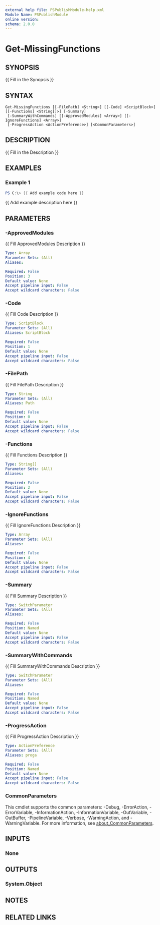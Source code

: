 ```yaml
---
external help file: PSPublishModule-help.xml
Module Name: PSPublishModule
online version:
schema: 2.0.0
---
```


# Get-MissingFunctions

## SYNOPSIS
{{ Fill in the Synopsis }}

## SYNTAX

```
Get-MissingFunctions [[-FilePath] <String>] [[-Code] <ScriptBlock>] [[-Functions] <String[]>] [-Summary]
 [-SummaryWithCommands] [[-ApprovedModules] <Array>] [[-IgnoreFunctions] <Array>]
 [-ProgressAction <ActionPreference>] [<CommonParameters>]
```

## DESCRIPTION
{{ Fill in the Description }}

## EXAMPLES

### Example 1
```powershell
PS C:\> {{ Add example code here }}
```

{{ Add example description here }}

## PARAMETERS

### -ApprovedModules
{{ Fill ApprovedModules Description }}

```yaml
Type: Array
Parameter Sets: (All)
Aliases:

Required: False
Position: 3
Default value: None
Accept pipeline input: False
Accept wildcard characters: False
```

### -Code
{{ Fill Code Description }}

```yaml
Type: ScriptBlock
Parameter Sets: (All)
Aliases: ScriptBlock

Required: False
Position: 1
Default value: None
Accept pipeline input: False
Accept wildcard characters: False
```

### -FilePath
{{ Fill FilePath Description }}

```yaml
Type: String
Parameter Sets: (All)
Aliases: Path

Required: False
Position: 0
Default value: None
Accept pipeline input: False
Accept wildcard characters: False
```

### -Functions
{{ Fill Functions Description }}

```yaml
Type: String[]
Parameter Sets: (All)
Aliases:

Required: False
Position: 2
Default value: None
Accept pipeline input: False
Accept wildcard characters: False
```

### -IgnoreFunctions
{{ Fill IgnoreFunctions Description }}

```yaml
Type: Array
Parameter Sets: (All)
Aliases:

Required: False
Position: 4
Default value: None
Accept pipeline input: False
Accept wildcard characters: False
```

### -Summary
{{ Fill Summary Description }}

```yaml
Type: SwitchParameter
Parameter Sets: (All)
Aliases:

Required: False
Position: Named
Default value: None
Accept pipeline input: False
Accept wildcard characters: False
```

### -SummaryWithCommands
{{ Fill SummaryWithCommands Description }}

```yaml
Type: SwitchParameter
Parameter Sets: (All)
Aliases:

Required: False
Position: Named
Default value: None
Accept pipeline input: False
Accept wildcard characters: False
```

### -ProgressAction
{{ Fill ProgressAction Description }}

```yaml
Type: ActionPreference
Parameter Sets: (All)
Aliases: proga

Required: False
Position: Named
Default value: None
Accept pipeline input: False
Accept wildcard characters: False
```

### CommonParameters
This cmdlet supports the common parameters: -Debug, -ErrorAction, -ErrorVariable, -InformationAction, -InformationVariable, -OutVariable, -OutBuffer, -PipelineVariable, -Verbose, -WarningAction, and -WarningVariable. For more information, see [about_CommonParameters](http://go.microsoft.com/fwlink/?LinkID=113216).

## INPUTS

### None

## OUTPUTS

### System.Object
## NOTES

## RELATED LINKS
